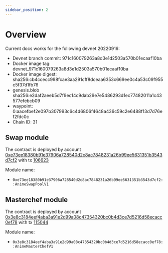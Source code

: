 ```yaml
---
sidebar_position: 2
---
```

# Overview
Current docs works for the following devnet 20220916:
- Devnet branch commit: 971c160079263a8d3e1d2503a570b01ecaaf10ba
- Docker image tag: devnet_971c160079263a8d3e1d2503a570b01ecaaf10ba
- Docker image digest: sha256:cb4ccecc998fcae3aa291cff8dceaa6353c669ee0c4a53c09f955c5f37d1fb76
- genesis.blob sha256:e2daf2aeeb5d7f9ec14c9dab29e7e5486293d1ec77482011a1c43577efebcb09
- waypoint: 0:aacefbef2e097b307993c6c4d6806f4648a436c59c2e6488f13d7d76ef2fdc0c
- Chain ID: 31
## Swap module
The contract is deployed by account [0xe73ee18380b91e37906a728540d2c8ac7848231a26b99ee5631351b3543d7cf2](https://explorer.devnet.aptos.dev/account/0xe73ee18380b91e37906a728540d2c8ac7848231a26b99ee5631351b3543d7cf2) with tx [106623](https://explorer.devnet.aptos.dev/txn/106623)

Module name:
* `0xe73ee18380b91e37906a728540d2c8ac7848231a26b99ee5631351b3543d7cf2::AnimeSwapPoolV1`

## Masterchef module
The contract is deployed by account [0x3e8c3184eef4aba3a91e2d99a08c47354320bc0b4d3ce7d5216d58ecacc0ef78](https://explorer.devnet.aptos.dev/account/0x3e8c3184eef4aba3a91e2d99a08c47354320bc0b4d3ce7d5216d58ecacc0ef78) with tx [115044](https://explorer.devnet.aptos.dev/txn/115044)

Module name:
* `0x3e8c3184eef4aba3a91e2d99a08c47354320bc0b4d3ce7d5216d58ecacc0ef78::AnimeMasterChefV1`